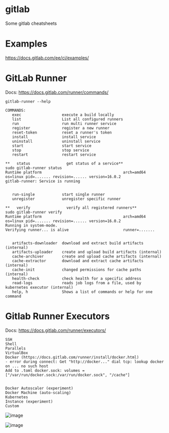 # gitlab
Some gitlab cheatsheets

# Examples
https://docs.gitlab.com/ee/ci/examples/

# GitLab Runner
Docs: https://docs.gitlab.com/runner/commands/

```
gitlab-runner --help

COMMANDS:
   exec                  execute a build locally
   list                  List all configured runners
   run                   run multi runner service
   register              register a new runner
   reset-token           reset a runner's token
   install               install service
   uninstall             uninstall service
   start                 start service
   stop                  stop service
   restart               restart service

**   status                get status of a service**
sudo gitlab-runner status
Runtime platform                                    arch=amd64 os=linux pid=....... revision=...... version=16.0.2
gitlab-runner: Service is running


   run-single            start single runner
   unregister            unregister specific runner

**   verify                verify all registered runners**
sudo gitlab-runner verify
Runtime platform                                    arch=amd64 os=linux pid=....... revision=...... version=16.0.2
Running in system-mode.
Verifying runner... is alive                        runner=.......


   artifacts-downloader  download and extract build artifacts (internal)
   artifacts-uploader    create and upload build artifacts (internal)
   cache-archiver        create and upload cache artifacts (internal)
   cache-extractor       download and extract cache artifacts (internal)
   cache-init            changed permissions for cache paths (internal)
   health-check          check health for a specific address
   read-logs             reads job logs from a file, used by kubernetes executor (internal)
   help, h               Shows a list of commands or help for one command
```


# Gitlab Runner Executors
Docs: https://docs.gitlab.com/runner/executors/
```
SSH
Shell
Parallels
VirtualBox
Docker (https://docs.gitlab.com/runner/install/docker.html)
- error during connect: Get "http://docker..." dial tcp: lookup docker on ... no such host 
Add to .toml docker.sock: volumes = ["/var/run/docker.sock:/var/run/docker.sock", "/cache"]


Docker Autoscaler (experiment)
Docker Machine (auto-scaling)
Kubernetes
Instance (experiment)
Custom
```
![image](https://github.com/bgelov/gitlab/assets/5302940/982583ac-6f9d-4354-9834-f39aea9b4d4c)

![image](https://github.com/bgelov/gitlab/assets/5302940/b23cc971-dddc-48fa-91e7-0ff12cc233a2)




